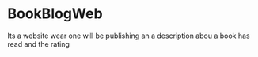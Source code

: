 # BookBlogWeb
Its a website wear one will be publishing an a description abou a book has read and the rating
